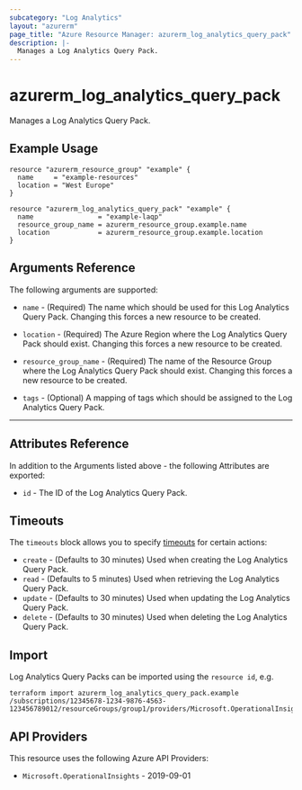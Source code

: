 ```yaml
---
subcategory: "Log Analytics"
layout: "azurerm"
page_title: "Azure Resource Manager: azurerm_log_analytics_query_pack"
description: |-
  Manages a Log Analytics Query Pack.
---
```


# azurerm_log_analytics_query_pack

Manages a Log Analytics Query Pack.

## Example Usage

```hcl
resource "azurerm_resource_group" "example" {
  name     = "example-resources"
  location = "West Europe"
}

resource "azurerm_log_analytics_query_pack" "example" {
  name                = "example-laqp"
  resource_group_name = azurerm_resource_group.example.name
  location            = azurerm_resource_group.example.location
}
```

## Arguments Reference

The following arguments are supported:

* `name` - (Required) The name which should be used for this Log Analytics Query Pack. Changing this forces a new resource to be created.

* `location` - (Required) The Azure Region where the Log Analytics Query Pack should exist. Changing this forces a new resource to be created.

* `resource_group_name` - (Required) The name of the Resource Group where the Log Analytics Query Pack should exist. Changing this forces a new resource to be created.

* `tags` - (Optional) A mapping of tags which should be assigned to the Log Analytics Query Pack.

---

## Attributes Reference

In addition to the Arguments listed above - the following Attributes are exported:

* `id` - The ID of the Log Analytics Query Pack.

## Timeouts

The `timeouts` block allows you to specify [timeouts](https://developer.hashicorp.com/terraform/language/resources/configure#define-operation-timeouts) for certain actions:

* `create` - (Defaults to 30 minutes) Used when creating the Log Analytics Query Pack.
* `read` - (Defaults to 5 minutes) Used when retrieving the Log Analytics Query Pack.
* `update` - (Defaults to 30 minutes) Used when updating the Log Analytics Query Pack.
* `delete` - (Defaults to 30 minutes) Used when deleting the Log Analytics Query Pack.

## Import

Log Analytics Query Packs can be imported using the `resource id`, e.g.

```shell
terraform import azurerm_log_analytics_query_pack.example /subscriptions/12345678-1234-9876-4563-123456789012/resourceGroups/group1/providers/Microsoft.OperationalInsights/queryPacks/queryPack1
```

## API Providers
<!-- This section is generated, changes will be overwritten -->
This resource uses the following Azure API Providers:

* `Microsoft.OperationalInsights` - 2019-09-01
